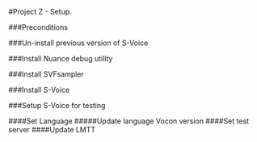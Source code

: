 #Project Z - Setup.

###Preconditions

###Un-install previous version of S-Voice

###Install Nuance debug utility

###Install SVFsampler

###Install S-Voice

###Setup S-Voice for testing

####Set Language
#####Update language Vocon version
####Set test server
####Update LMTT